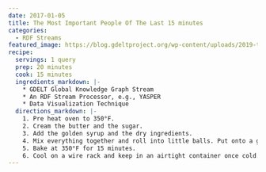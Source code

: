 ```yaml
---
date: 2017-01-05
title: The Most Important People Of The Last 15 minutes
categories:
  - RDF Streams
featured_image: https://blog.gdeltproject.org/wp-content/uploads/2019-top-people-of-2019-20191206-header-1064x410.png
recipe:
  servings: 1 query
  prep: 20 minutes
  cook: 15 minutes
  ingredients_markdown: |-
    * GDELT Global Knowledge Graph Stream
    * An RDF Stream Processor, e.g., YASPER
    * Data Visualization Technique
  directions_markdown: |-
    1. Pre heat oven to 350°F.
    2. Cream the butter and the sugar.
    3. Add the golden syrup and the dry ingredients.
    4. Mix everything together and roll into little balls. Put onto a greased baking tray, pressing the balls down very slightly with a fork.
    5. Bake at 350°F for 15 minutes.
    6. Cool on a wire rack and keep in an airtight container once cold.
---
```

